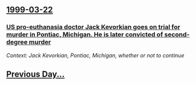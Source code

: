 ## [1999-03-22](/news/1999/03/22/index.md)

### [ US pro-euthanasia doctor Jack Kevorkian goes on trial for murder in Pontiac, Michigan. He is later convicted of second-degree murder](/news/1999/03/22/us-pro-euthanasia-doctor-jack-kevorkian-goes-on-trial-for-murder-in-pontiac-michigan-he-is-later-convicted-of-second-degree-murder.md)
_Context: Jack Kevorkian, Pontiac, Michigan, whether or not to continue_

## [Previous Day...](/news/1999/03/21/index.md)

